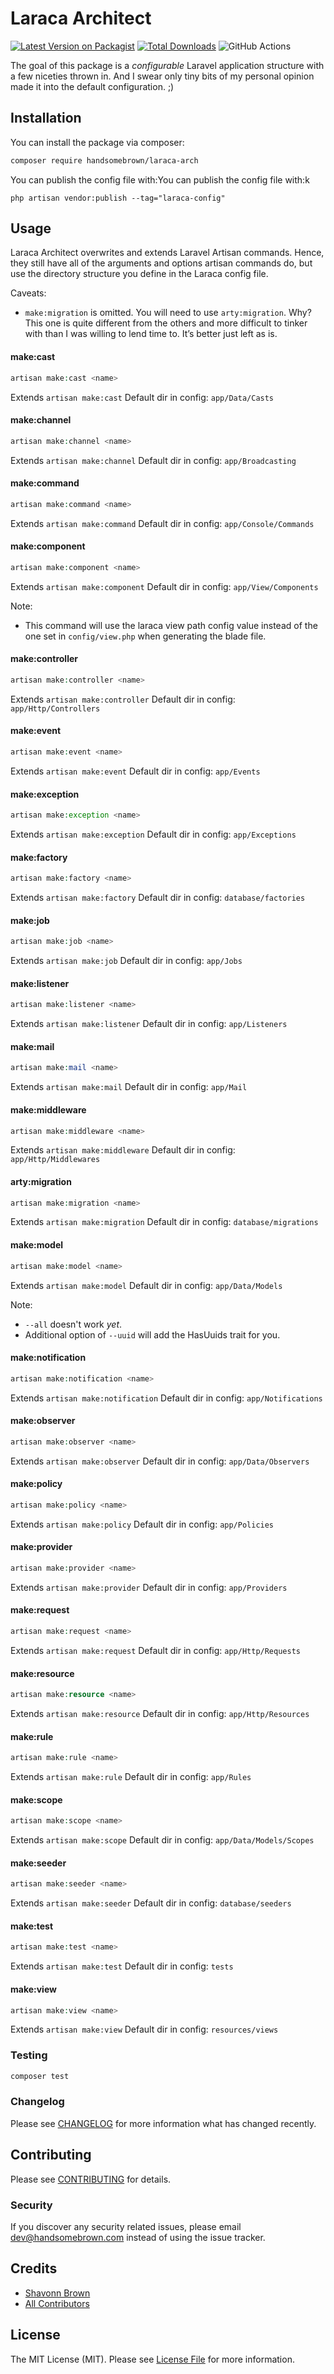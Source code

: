 # Laraca Architect

[![Latest Version on Packagist](https://img.shields.io/packagist/v/handsomebrown/laraca-arch.svg?style=flat-square)](https://packagist.org/packages/handsomebrown/laraca-arch)
[![Total Downloads](https://img.shields.io/packagist/dt/handsomebrown/laraca-arch.svg?style=flat-square)](https://packagist.org/packages/handsomebrown/laraca-arch)
![GitHub Actions](https://github.com/handsomebrown/laraca-arch/actions/workflows/main.yml/badge.svg)

The goal of this package is a _configurable_ Laravel application structure with a few niceties thrown in. And I swear only tiny bits of my personal opinion made it into the default configuration. ;)

## Installation

You can install the package via composer:

```bash
composer require handsomebrown/laraca-arch
```

You can publish the config file with:You can publish the config file with:k

```
php artisan vendor:publish --tag="laraca-config"
```

## Usage

Laraca Architect overwrites and extends Laravel Artisan commands. Hence, they still have all of the arguments and options artisan commands do, but use the directory structure you define in the Laraca config file.

Caveats:

-   `make:migration` is omitted. You will need to use `arty:migration`. Why? This one is quite different from the others and more difficult to tinker with than I was willing to lend time to. It’s better just left as is.

#### make:cast

```php
artisan make:cast <name>
```

Extends `artisan make:cast`
Default dir in config: `app/Data/Casts`

#### make:channel

```php
artisan make:channel <name>
```

Extends `artisan make:channel`
Default dir in config: `app/Broadcasting`

#### make:command

```php
artisan make:command <name>
```

Extends `artisan make:command`
Default dir in config: `app/Console/Commands`

#### make:component

```php
artisan make:component <name>
```

Extends `artisan make:component`
Default dir in config: `app/View/Components`

Note:

-   This command will use the laraca view path config value instead of the one set in `config/view.php` when generating the blade file.

#### make:controller

```php
artisan make:controller <name>
```

Extends `artisan make:controller`
Default dir in config: `app/Http/Controllers`

#### make:event

```php
artisan make:event <name>
```

Extends `artisan make:event`
Default dir in config: `app/Events`

#### make:exception

```php
artisan make:exception <name>
```

Extends `artisan make:exception`
Default dir in config: `app/Exceptions`

#### make:factory

```php
artisan make:factory <name>
```

Extends `artisan make:factory`
Default dir in config: `database/factories`

#### make:job

```php
artisan make:job <name>
```

Extends `artisan make:job`
Default dir in config: `app/Jobs`

#### make:listener

```php
artisan make:listener <name>
```

Extends `artisan make:listener`
Default dir in config: `app/Listeners`

#### make:mail

```php
artisan make:mail <name>
```

Extends `artisan make:mail`
Default dir in config: `app/Mail`

#### make:middleware

```php
artisan make:middleware <name>
```

Extends `artisan make:middleware`
Default dir in config: `app/Http/Middlewares`

#### arty:migration

```php
artisan make:migration <name>
```

Extends `artisan make:migration`
Default dir in config: `database/migrations`

#### make:model

```php
artisan make:model <name>
```

Extends `artisan make:model`
Default dir in config: `app/Data/Models`

Note:

-   `--all` doesn't work _yet_.
-   Additional option of `--uuid` will add the HasUuids trait for you.

#### make:notification

```php
artisan make:notification <name>
```

Extends `artisan make:notification`
Default dir in config: `app/Notifications`

#### make:observer

```php
artisan make:observer <name>
```

Extends `artisan make:observer`
Default dir in config: `app/Data/Observers`

#### make:policy

```php
artisan make:policy <name>
```

Extends `artisan make:policy`
Default dir in config: `app/Policies`

#### make:provider

```php
artisan make:provider <name>
```

Extends `artisan make:provider`
Default dir in config: `app/Providers`

#### make:request

```php
artisan make:request <name>
```

Extends `artisan make:request`
Default dir in config: `app/Http/Requests`

#### make:resource

```php
artisan make:resource <name>
```

Extends `artisan make:resource`
Default dir in config: `app/Http/Resources`

#### make:rule

```php
artisan make:rule <name>
```

Extends `artisan make:rule`
Default dir in config: `app/Rules`

#### make:scope

```php
artisan make:scope <name>
```

Extends `artisan make:scope`
Default dir in config: `app/Data/Models/Scopes`

#### make:seeder

```php
artisan make:seeder <name>
```

Extends `artisan make:seeder`
Default dir in config: `database/seeders`

#### make:test

```php
artisan make:test <name>
```

Extends `artisan make:test`
Default dir in config: `tests`

#### make:view

```php
artisan make:view <name>
```

Extends `artisan make:view`
Default dir in config: `resources/views`

### Testing

```bash
composer test
```

### Changelog

Please see [CHANGELOG](CHANGELOG.md) for more information what has changed recently.

## Contributing

Please see [CONTRIBUTING](CONTRIBUTING.md) for details.

### Security

If you discover any security related issues, please email dev@handsomebrown.com instead of using the issue tracker.

## Credits

-   [Shavonn Brown](https://github.com/handsomebrown)
-   [All Contributors](../../contributors)

## License

The MIT License (MIT). Please see [License File](LICENSE.md) for more information.

